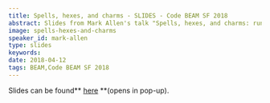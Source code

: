 ```yaml
---
title: Spells, hexes, and charms - SLIDES - Code BEAM SF 2018
abstract: Slides from Mark Allen's talk "Spells, hexes, and charms: running your own private package service" - Code BEAM SF 2018
image: spells-hexes-and-charms
speaker_id: mark-allen
type: slides
keywords: 
date: 2018-04-12
tags: BEAM,Code BEAM SF 2018
---
```

Slides can be found** <a href="/uploads/media/default/0001/01/d7aaf7e0c6bdb598df99c55c72fcb9f00894840d.pdf" target="_blank">here</a> **(opens in pop-up).
